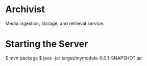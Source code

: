 # Archivist
Media ingestion, storage, and retrieval service.

# Starting the Server

$ mvn package
$ java -jar target/mymodule-0.0.1-SNAPSHOT.jar

